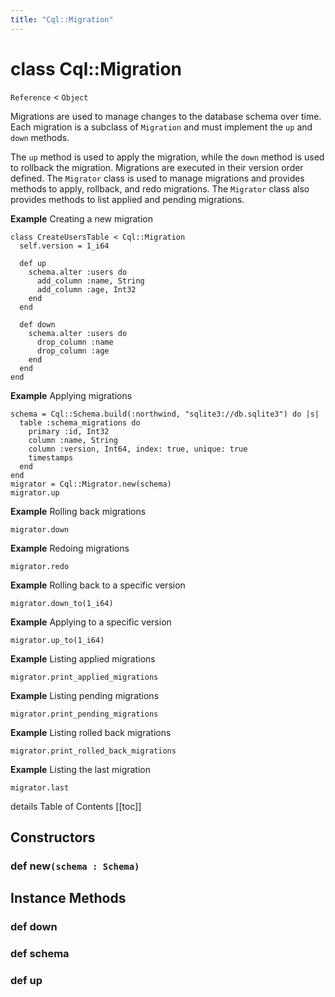 ```yaml
---
title: "Cql::Migration"
---
```


# class Cql::Migration

`Reference` < `Object`

Migrations are used to manage changes to the database schema over time.
Each migration is a subclass of `Migration` and must implement the `up` and `down` methods.

The `up` method is used to apply the migration, while the `down` method is used to rollback the migration.
Migrations are executed in their version order defined.
The `Migrator` class is used to manage migrations and provides methods to apply, rollback, and redo migrations.
The `Migrator` class also provides methods to list applied and pending migrations.

**Example** Creating a new migration

```crystal
class CreateUsersTable < Cql::Migration
  self.version = 1_i64

  def up
    schema.alter :users do
      add_column :name, String
      add_column :age, Int32
    end
  end

  def down
    schema.alter :users do
      drop_column :name
      drop_column :age
    end
  end
end
```

**Example** Applying migrations

```crystal
schema = Cql::Schema.build(:northwind, "sqlite3://db.sqlite3") do |s|
  table :schema_migrations do
    primary :id, Int32
    column :name, String
    column :version, Int64, index: true, unique: true
    timestamps
  end
end
migrator = Cql::Migrator.new(schema)
migrator.up
```

**Example** Rolling back migrations

```crystal
migrator.down
```

**Example** Redoing migrations

```crystal
migrator.redo
```

**Example** Rolling back to a specific version

```crystal
migrator.down_to(1_i64)
```

**Example** Applying to a specific version

```crystal
migrator.up_to(1_i64)
```

**Example** Listing applied migrations

```crystal
migrator.print_applied_migrations
```

**Example** Listing pending migrations

```crystal
migrator.print_pending_migrations
```

**Example** Listing rolled back migrations

```crystal
migrator.print_rolled_back_migrations
```

**Example** Listing the last migration

```crystal
migrator.last
```

details Table of Contents
[[toc]]

## Constructors

### def new`(schema : Schema)`

## Instance Methods

### def down

### def schema

### def up

